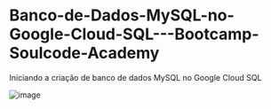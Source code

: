 # Banco-de-Dados-MySQL-no-Google-Cloud-SQL---Bootcamp-Soulcode-Academy
Iniciando a criação de banco de dados MySQL no Google Cloud SQL

![image](https://github.com/IsabelCBarros/Banco-de-Dados-MySQL-no-Google-Cloud-SQL---Bootcamp-Soulcode-Academy/assets/100105009/90f96c86-93bc-4774-903d-0b8a3e23a678)
